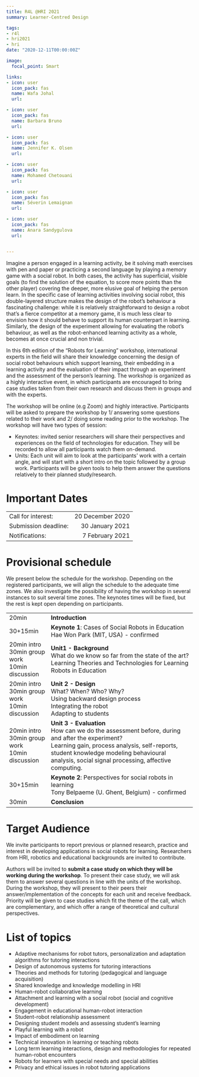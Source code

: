 ```yaml
---
title: R4L @HRI 2021
summary: Learner-Centred Design

tags:
- r4l
- hri2021
- hri
date: "2020-12-11T00:00:00Z"

image:
  focal_point: Smart

links:
- icon: user
  icon_pack: fas
  name: Wafa Johal
  url:

- icon: user
  icon_pack: fas
  name: Barbara Bruno
  url:

- icon: user
  icon_pack: fas
  name: Jennifer K. Olsen
  url: 

- icon: user
  icon_pack: fas
  name: Mohamed Chetouani
  url: 

- icon: user
  icon_pack: fas
  name: Séverin Lemaignan
  url: 

- icon: user
  icon_pack: fas
  name: Anara Sandygulova
  url: 


---
```

Imagine a person engaged in a learning activity, be it solving math exercises with pen and paper or practicing a second language by playing a memory game with a social robot. In both cases, the activity has superficial, visible goals (to find the solution of the equation, to score more points than the other player) covering the deeper, more elusive goal of helping the person learn. In the specific case of learning activities involving social robot, this double-layered structure makes the design of the robot’s behaviour a fascinating challenge: while it is relatively straightforward to design a robot that’s a fierce competitor at a memory game, it is much less clear to envision how it should behave to support its human counterpart in learning. Similarly, the design of the experiment allowing for evaluating the robot’s behaviour, as well as the robot-enhanced learning activity as a whole, becomes at once crucial and non trivial.

In this 6th edition of the “Robots for Learning” workshop, international experts in the field will share their knowledge concerning the design of social robot behaviours which support learning, their embedding in a learning activity and the evaluation of their impact through an experiment and the assessment of the person’s learning. The workshop is organized as a highly interactive event, in which participants are encouraged to bring case studies taken from their own research and discuss them in groups and with the experts.



The workshop will be online (e.g Zoom) and highly interactive. Participants will be asked to prepare the workshop by 1/ answering some questions related to their work and 2/ doing some reading prior to the workshop. The workshop will have two types of session:
- Keynotes: invited senior researchers will share their perspectives and experiences on the field of technologies for education. They will be recorded to allow all participants watch them on-demand.
- Units: Each unit will aim to look at the participants' work with a certain angle, and will start with a short intro on the topic followed by a group work. Participants will be given tools to help them answer the questions relatively to their planned study/research. 

# Important Dates
| | |
|----|----:|
|Call for interest:                         |20 December 2020|
|Submission deadline:                       |30 January 2021|
|Notifications:                             |7 February 2021|


# Provisional schedule  
We present below the schedule for the workshop. Depending on the registered participants, we will align the schedule to the adequate time zones. We also investigate the possibility of having the workshop in several instances to suit several time zones. The keynotes times will be fixed, but the rest is kept open depending on participants.

|  |  |
|-------------| -------------| 
| 20min       | **Introduction** |
| 30+15min    | **Keynote 1**: Cases of Social Robots in Education <br> Hae Won Park (MIT, USA) - confirmed |
| 20min intro <br> 30min group work <br> 10min discussion |**Unit1 - Background** <br> What do we know so far from the state of the art? <br> Learning Theories and Technologies for Learning <br> Robots in Education|
| 20min intro <br> 30min group work <br> 10min discussion| **Unit 2 - Design** <br> What? When? Who? Why? <br> Using backward design process  <br> Integrating the robot  <br> Adapting to students| 
| 20min intro  <br> 30min group work <br> 10min discussion | **Unit 3 - Evaluation** <br> How can we do the assessment before, during and after the experiment? <br> Learning gain, process analysis, self-reports, student knowledge modeling behavioural analysis, social signal processing, affective computing.|
| 30+15min | **Keynote 2**: Perspectives for social robots in learning <br> Tony Belpaeme (U. Ghent, Belgium) - confirmed |
| 30min | **Conclusion**|
    
# Target Audience
We invite participants to report previous or planned research, practice and interest in developing applications in social robots for learning. Researchers from HRI, robotics and educational backgrounds are invited to contribute.

Authors will be invited to **submit a case study on which they will be working during the workshop**. To present their case study, we will ask them to answer several questions in line with the units of the workshop. During the workshop, they will present to their peers their answer/implementation of the concepts for each unit and receive feedback. Priority will be given to case studies which fit the theme of the call, which are complementary, and which offer a range of theoretical and cultural perspectives.


# List of topics
- Adaptive mechanisms for robot tutors, personalization and adaptation algorithms for tutoring interactions
- Design of autonomous systems for tutoring interactions
- Theories and methods for tutoring (pedagogical and  language acquisition)
- Shared knowledge and knowledge modelling in HRI 
- Human-robot collaborative learning
- Attachment and learning with a social robot (social and cognitive development)
- Engagement in educational human-robot interaction
- Student-robot relationship assessment
- Designing student models and assessing student’s learning    
- Playful learning with a robot
- Impact of embodiment on learning   
- Technical innovation in learning or teaching robots
- Long term learning interactions, design and methodologies for repeated human-robot encounters
- Robots for learners with special needs and special abilities
- Privacy and ethical issues in robot tutoring applications